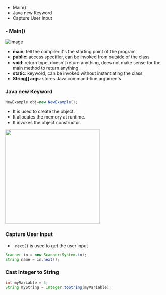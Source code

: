 - Main()
- Java new Keyword
- Capture User Input

### - Main()
![image](https://user-images.githubusercontent.com/24954551/163208415-bc145071-8dcc-4aa5-924c-87d337237c97.png)

- **main**: tell the compiler it's the starting point of the program
- **public**: access specifier, can be invoked from outside of the class
- **void**: return type, doesn't return anything, does not make sense for the main method to return anything
- **static**: keyword, can be invoked without instantiating the class
- **String[] args**: stores Java command-line arguments


### Java new Keyword
```java 
NewExample obj=new NewExample();
```
- It is used to create the object.
- It allocates the memory at runtime.
- It invokes the object constructor.

<img src="https://user-images.githubusercontent.com/24954551/163467845-0ab2853a-96b6-45b5-9833-c9cd4b76c630.png" height="300px" />


### Capture User Input
- `.next()` is used to get the user input
```java 
Scanner in = new Scanner(System.in);
String name = in.next();
```

### Cast Integer to String
```java
int myVariable = 5;
String myString = Integer.toString(myVariable);
```
